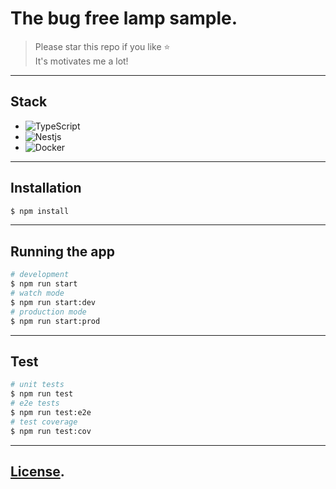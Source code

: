 # The bug free lamp sample.

> Please star this repo if you like ⭐ <br>
> It's motivates me a lot!

---
## Stack

  - ![TypeScript](https://img.shields.io/badge/-TypeScript-007ACC?style=flat-square&logo=typescript&logoColor=white)
  - ![Nestjs](https://img.shields.io/badge/-Nestjs-red?style=flat-square&logo=Nestjs)
  - ![Docker](https://img.shields.io/badge/-Docker-46a2f1?style=flat-square&logo=docker&logoColor=white)

---

## Installation

```bash
$ npm install
```
---

## Running the app

```bash
# development
$ npm run start
# watch mode
$ npm run start:dev
# production mode
$ npm run start:prod
```
---

## Test

```bash
# unit tests
$ npm run test
# e2e tests
$ npm run test:e2e
# test coverage
$ npm run test:cov
```
---
## [License](LICENSE).
